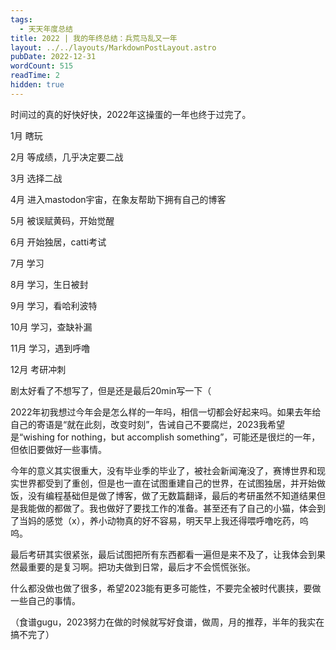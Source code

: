 ```yaml
---
tags:
  - 天天年度总结
title: 2022 | 我的年终总结：兵荒马乱又一年
layout: ../../layouts/MarkdownPostLayout.astro
pubDate: 2022-12-31
wordCount: 515
readTime: 2
hidden: true
---
```

时间过的真的好快好快，2022年这操蛋的一年也终于过完了。

1月 瞎玩

2月 等成绩，几乎决定要二战

3月 选择二战

4月 进入mastodon宇宙，在象友帮助下拥有自己的博客

5月 被误赋黄码，开始觉醒

6月 开始独居，catti考试

7月 学习

8月 学习，生日被封

9月 学习，看哈利波特

10月 学习，查缺补漏

11月 学习，遇到呼噜

12月 考研冲刺

剧太好看了不想写了，但是还是最后20min写一下（

2022年初我想过今年会是怎么样的一年吗，相信一切都会好起来吗。如果去年给自己的寄语是“就在此刻，改变时刻”，告诫自己不要腐烂，2023我希望是“wishing for nothing，but accomplish something”，可能还是很烂的一年，但依旧要做好一些事情。

今年的意义其实很重大，没有毕业季的毕业了，被社会新闻淹没了，赛博世界和现实世界都受到了重创，但是也一直在试图重建自己的世界，在试图独居，并开始做饭，没有编程基础但是做了博客，做了无数篇翻译，最后的考研虽然不知道结果但是我能做的都做了。我也做好了要找工作的准备。甚至还有了自己的小猫，体会到了当妈的感觉（x），养小动物真的好不容易，明天早上我还得喂呼噜吃药，呜呜。

最后考研其实很紧张，最后试图把所有东西都看一遍但是来不及了，让我体会到果然最重要的是复习啊。把功夫做到日常，最后才不会慌慌张张。

什么都没做也做了很多，希望2023能有更多可能性，不要完全被时代裹挟，要做一些自己的事情。

（食谱gugu，2023努力在做的时候就写好食谱，做周，月的推荐，半年的我实在搞不完了）